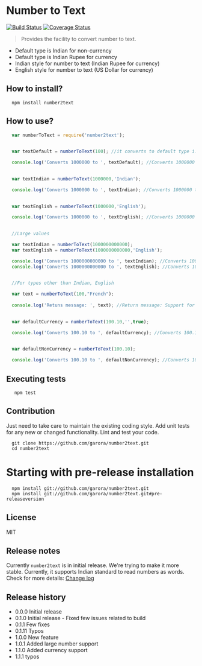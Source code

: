 Number to Text
===
[![Build Status](https://travis-ci.org/garora/number2text.svg?branch=master)](https://travis-ci.org/garora/number2text)   [![Coverage Status](https://coveralls.io/repos/garora/number2text/badge.svg)](https://coveralls.io/r/garora/number2text)
> Provides the facility to convert number to text. 

* Default type is Indian for non-currency 
* Default type is Indian Rupee for currency
* Indian style for number to text (Indian Rupee for currency)
* English style for number to text (US Dollar for currency)


## How to install?

```shell
  npm install number2text
```

## How to use?

```js
  var numberToText = require('number2text');
 ```

```js
     
  var textDefault = numberToText(100); //it converts to default type i.e. Indian

  console.log('Converts 1000000 to ', textDefault); //Converts 1000000 to Ten Lakh
```

```js
       
  var textIndian = numberToText(1000000,'Indian');

  console.log('Converts 1000000 to ', textIndian); //Converts 1000000 to Ten Lakh
```

```js
       
  var textEnglish = numberToText(1000000,'English');

  console.log('Converts 1000000 to ', textEnglish); //Converts 1000000 to One Million
```

```js
       
  //Large values

  var textIndian = numberToText(1000000000000);
  var textEnglish = numberToText(1000000000000,'English');

  console.log('Converts 1000000000000 to ', textIndian); //Converts 1000000000000 to One Lakh Crore
  console.log('Converts 1000000000000 to ', textEnglish); //Converts 1000000000000 to One Trillion
```

```js
       
  //For types other than Indian, English

  var text = numberToText(100,"French");
  
  console.log('Retuns message: ', text); //Return message: Support for language: french is not available. Available languages are: indian,english
 ```

```js
       
  var defaultCurrency = numberToText(100.10,'',true);

  console.log('Converts 100.10 to ', defaultCurrency); //Converts 100.10 to One Hundred Rupee And Ten Paise Only
```

```js
       
  var defaultNonCurrency = numberToText(100.10);

  console.log('Converts 100.10 to ', defaultNonCurrency); //Converts 100.10 to One Hundred Point Ten 
```

## Executing tests

```shell
   npm test
```

## Contribution

Just need to take care to maintain the existing coding style. Add unit tests for any new or changed functionality. Lint and test your code.

```shell
  git clone https://github.com/garora/number2text.git
  cd number2text
```


# Starting with pre-release installation

```shell
  npm install git://github.com/garora/number2text.git
  npm install git://github.com/garora/number2text.git#pre-releaseversion
```

## License

MIT

## Release notes

Currently ```number2text``` is in initial release. We're trying to make it more stable. Currently, it supports Indian standard to read numbers as words. Check for more details: [Change log](https://github.com/garora/number2text/blob/master/Changelog.md)


## Release history

* 0.0.0 Initial release
* 0.1.0 Initial release - Fixed few issues related to build
* 0.1.1 Few fixes
* 0.1.11 Typos
* 1.0.0 New feature
* 1.0.1 Added large number support
* 1.1.0 Added currency support
* 1.1.1 typos
